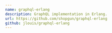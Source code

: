 ```yaml
---
name: graphql-erlang
description: GraphQL implementation in Erlang.
url: https://github.com/shopgun/graphql-erlang
github: jlouis/graphql-erlang
---
```




